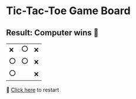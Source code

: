 # Tic-Tac-Toe Game Board
## Result: Computer wins 🤖
|   |   |   |
|---|---|---|
|❌ |⭕ |❌ |
|⭕ |⭕ |❌ |
|⭕ |  |❌ |

🔄 [Click here](EEEEEEEEE.md) to restart